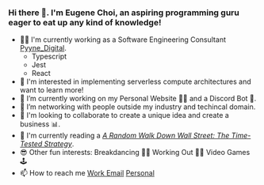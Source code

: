 ### Hi there 👋. I'm Eugene Choi, an aspiring programming guru eager to eat up any kind of knowledge!

- 👨‍💻 I'm currently working as a Software Engineering Consultant [Pyyne_Digital](https://pyyne.com/).
  - Typescript
  - Jest
  - React
- 🤔 I'm interested in implementing serverless compute architectures and want to learn more!
- 🔭 I’m currently working on my Personal Website 🙋‍♂️ and a Discord Bot 🤖.
- 👯 I’m networking with people outside my industry and techincal domain.
- 👀 I'm looking to collaborate to create a unique idea and create a business 📊.
- 📖 I'm currently reading a [*A Random Walk Down Wall Street: The Time-Tested Strategy*](https://www.amazon.com/Random-Walk-Down-Wall-Street/dp/0393330338).
- 😎 Other fun interests: Breakdancing 🤸‍♀️ Working Out 🏋️‍♀️ Video Games 🕹
- 📫 How to reach me [Work Email](eugene.choi@pyyne.com) [Personal](eugeneiohc@hotmail.com)
